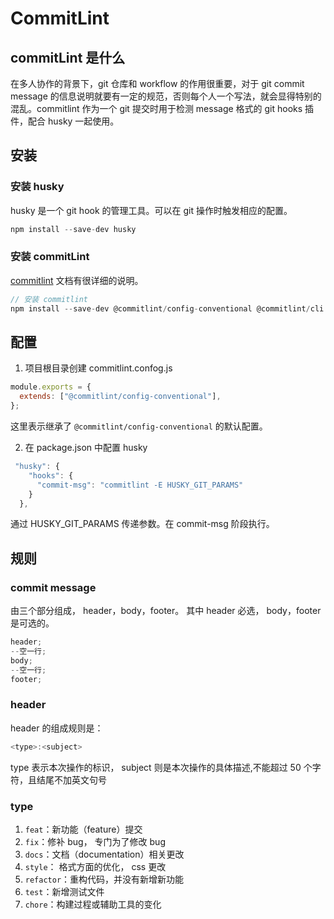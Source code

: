 # CommitLint

## commitLint 是什么

在多人协作的背景下，git 仓库和 workflow 的作用很重要，对于 git commit message 的信息说明就要有一定的规范，否则每个人一个写法，就会显得特别的混乱。commitlint 作为一个 git 提交时用于检测 message 格式的 git hooks 插件，配合 husky 一起使用。

## 安装

### 安装 husky

husky 是一个 git hook 的管理工具。可以在 git 操作时触发相应的配置。

```js
npm install --save-dev husky
```

### 安装 commitLint

[commitlint](https://github.com/conventional-changelog/commitlint) 文档有很详细的说明。

```js
// 安装 commitlint
npm install --save-dev @commitlint/config-conventional @commitlint/cli
```

## 配置

1. 项目根目录创建 commitlint.confog.js

```js
module.exports = {
  extends: ["@commitlint/config-conventional"],
};
```

这里表示继承了 `@commitlint/config-conventional` 的默认配置。

2. 在 package.json 中配置 husky

```js
 "husky": {
    "hooks": {
      "commit-msg": "commitlint -E HUSKY_GIT_PARAMS"
    }
  },
```

通过 HUSKY_GIT_PARAMS 传递参数。在 commit-msg 阶段执行。

## 规则

### commit message

由三个部分组成， header，body，footer。
其中 header 必选， body，footer 是可选的。

```js
header;
--空一行;
body;
--空一行;
footer;
```

### header

header 的组成规则是：

```js
<type>:<subject>
```

type 表示本次操作的标识， subject 则是本次操作的具体描述,不能超过 50 个字符，且结尾不加英文句号

### type

1. `feat`：新功能（feature）提交
2. `fix`：修补 bug， 专门为了修改 bug
3. `docs`：文档（documentation）相关更改
4. `style`： 格式方面的优化， css 更改
5. `refactor`：重构代码，并没有新增新功能
6. `test`：新增测试文件
7. `chore`：构建过程或辅助工具的变化
